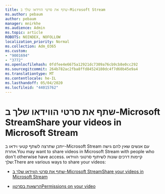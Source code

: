 ```yaml
---
title: שתף את סרטי הווידאו שלך ב-Microsoft Stream
ms.author: pebaum
author: pebaum
manager: mnirkhe
ms.audience: Admin
ms.topic: article
ROBOTS: NOINDEX, NOFOLLOW
localization_priority: Normal
ms.collection: Adm_O365
ms.custom:
- "9001694"
- "3772"
ms.openlocfilehash: 0fdfee4e6675a12921dc7309a76cb9cb8e0cc292
ms.sourcegitcommit: 264b782ac2fba8ffd84524180dc4f7d60b45e9a4
ms.translationtype: MT
ms.contentlocale: he-IL
ms.lasthandoff: 05/04/2020
ms.locfileid: "44015762"
---
```

# <a name="share-your-videos-in-microsoft-stream"></a><span data-ttu-id="395f0-102">שתף את סרטי הווידאו שלך ב-Microsoft Stream</span><span class="sxs-lookup"><span data-stu-id="395f0-102">Share your videos in Microsoft Stream</span></span>

<span data-ttu-id="395f0-103">ייתכן שתרצה לשתף קטעי וידאו ב-Microsoft Stream עם אנשים שאין להם גישה אחרת.</span><span class="sxs-lookup"><span data-stu-id="395f0-103">You may want to share videos in Microsoft Stream with people who don't otherwise have access.</span></span> <span data-ttu-id="395f0-104">קיימות דרכים שונות לשיתוף סרטוני הווידאו שלך:</span><span class="sxs-lookup"><span data-stu-id="395f0-104">There are various ways to share your videos:</span></span>

- [<span data-ttu-id="395f0-105">שתף את סרטי הווידאו שלך ב-Microsoft Stream</span><span class="sxs-lookup"><span data-stu-id="395f0-105">Share your videos in Microsoft Stream</span></span>](https://docs.microsoft.com/stream/portal-share-video)

- [<span data-ttu-id="395f0-106">הרשאות בסרטון</span><span class="sxs-lookup"><span data-stu-id="395f0-106">Permissions on your video</span></span>](https://docs.microsoft.com/stream/portal-share-video#permissions-on-your-video)
